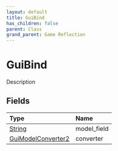 ```yaml
---
layout: default
title: GuiBind
has_children: false
parent: Class
grand_parent: Game Reflection
---
```

# GuiBind
Description 

## Fields

| Type | Name |
|:-------------|:--------------|
| [String](/docs/game-reflection/components/string) | model_field |
| [GuiModelConverter2](/docs/game-reflection/components/gui_model_converter2) | converter |

